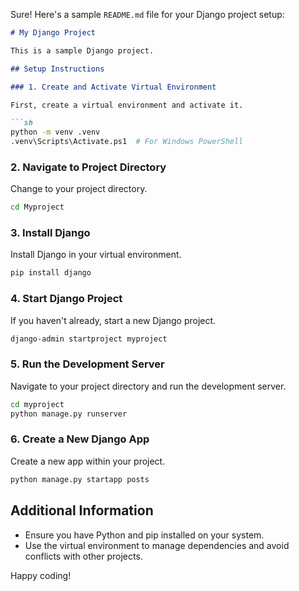 Sure! Here's a sample `README.md` file for your Django project setup:

```markdown
# My Django Project

This is a sample Django project.

## Setup Instructions

### 1. Create and Activate Virtual Environment

First, create a virtual environment and activate it.

```sh
python -m venv .venv
.venv\Scripts\Activate.ps1  # For Windows PowerShell
```

### 2. Navigate to Project Directory

Change to your project directory.

```sh
cd Myproject
```

### 3. Install Django

Install Django in your virtual environment.

```sh
pip install django
```

### 4. Start Django Project

If you haven't already, start a new Django project.

```sh
django-admin startproject myproject
```

### 5. Run the Development Server

Navigate to your project directory and run the development server.

```sh
cd myproject
python manage.py runserver
```

### 6. Create a New Django App

Create a new app within your project.

```sh
python manage.py startapp posts
```

## Additional Information

- Ensure you have Python and pip installed on your system.
- Use the virtual environment to manage dependencies and avoid conflicts with other projects.

Happy coding!
```
